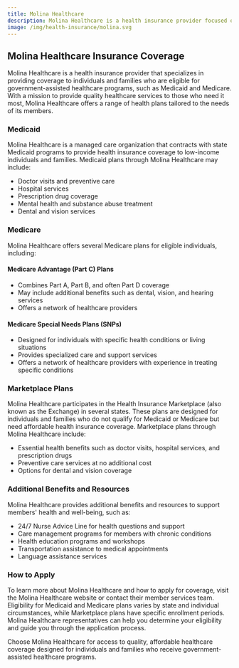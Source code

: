 ```yaml
---
title: Molina Healthcare
description: Molina Healthcare is a health insurance provider focused on serving individuals and families who receive government-assisted healthcare programs. Learn more about Molina Healthcare and how to get health insurance coverage.
image: /img/health-insurance/molina.svg
---
```


## Molina Healthcare Insurance Coverage

Molina Healthcare is a health insurance provider that specializes in providing coverage to individuals and families who are eligible for government-assisted healthcare programs, such as Medicaid and Medicare. With a mission to provide quality healthcare services to those who need it most, Molina Healthcare offers a range of health plans tailored to the needs of its members.

### Medicaid

Molina Healthcare is a managed care organization that contracts with state Medicaid programs to provide health insurance coverage to low-income individuals and families. Medicaid plans through Molina Healthcare may include:

- Doctor visits and preventive care
- Hospital services
- Prescription drug coverage
- Mental health and substance abuse treatment
- Dental and vision services

### Medicare

Molina Healthcare offers several Medicare plans for eligible individuals, including:

#### Medicare Advantage (Part C) Plans

- Combines Part A, Part B, and often Part D coverage
- May include additional benefits such as dental, vision, and hearing services
- Offers a network of healthcare providers

#### Medicare Special Needs Plans (SNPs)

- Designed for individuals with specific health conditions or living situations
- Provides specialized care and support services
- Offers a network of healthcare providers with experience in treating specific conditions

### Marketplace Plans

Molina Healthcare participates in the Health Insurance Marketplace (also known as the Exchange) in several states. These plans are designed for individuals and families who do not qualify for Medicaid or Medicare but need affordable health insurance coverage. Marketplace plans through Molina Healthcare include:

- Essential health benefits such as doctor visits, hospital services, and prescription drugs
- Preventive care services at no additional cost
- Options for dental and vision coverage

### Additional Benefits and Resources

Molina Healthcare provides additional benefits and resources to support members' health and well-being, such as:

- 24/7 Nurse Advice Line for health questions and support
- Care management programs for members with chronic conditions
- Health education programs and workshops
- Transportation assistance to medical appointments
- Language assistance services

### How to Apply

To learn more about Molina Healthcare and how to apply for coverage, visit the Molina Healthcare website or contact their member services team. Eligibility for Medicaid and Medicare plans varies by state and individual circumstances, while Marketplace plans have specific enrollment periods. Molina Healthcare representatives can help you determine your eligibility and guide you through the application process.

Choose Molina Healthcare for access to quality, affordable healthcare coverage designed for individuals and families who receive government-assisted healthcare programs.
